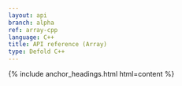 ```yaml
---
layout: api
branch: alpha
ref: array-cpp
language: C++
title: API reference (Array)
type: Defold C++
---
```

{% include anchor_headings.html html=content %}